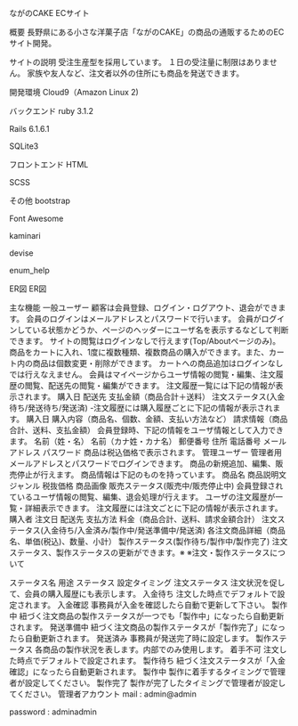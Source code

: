 ながのCAKE ECサイト

概要
長野県にある小さな洋菓子店「ながのCAKE」の商品の通販するためのECサイト開発。

サイトの説明
受注生産型を採用しています。 １日の受注量に制限はありません。 家族や友人など、注文者以外の住所にも商品を発送できます。

開発環境
Cloud9（Amazon Linux 2)

バックエンド
ruby 3.1.2

Rails 6.1.6.1

SQLite3

フロントエンド
HTML

SCSS

その他
bootstrap

Font Awesome

kaminari

devise

enum_help

ER図
ER図

主な機能
一般ユーザー
顧客は会員登録、ログイン・ログアウト、退会ができます。
会員のログインはメールアドレスとパスワードで行います。
会員がログインしている状態かどうか、ページのヘッダーにユーザ名を表示するなどして判断できます。
サイトの閲覧はログインなしで行えます(Top/Aboutページのみ)。
商品をカートに入れ、1度に複数種類、複数商品の購入ができます。また、カート内の商品は個数変更・削除ができます。
カートへの商品追加はログインなしでは行えなえません。
会員はマイページからユーザ情報の閲覧・編集、注文履歴の閲覧、配送先の閲覧・編集ができます。
注文履歴一覧には下記の情報が表示されます。
購入日
配送先
支払金額（商品合計＋送料）
注文ステータス(入金待ち/発送待ち/発送済) -注文履歴には購入履歴ごとに下記の情報が表示されます。
購入日
購入内容（商品名、個数、金額、支払い方法など）
請求情報（商品合計、送料、支払金額）
会員登録時、下記の情報をユーザ情報として入力できます。
名前（姓・名）
名前（カナ姓・カナ名）
郵便番号
住所
電話番号
メールアドレス
パスワード
商品は税込価格で表示されます。
管理ユーザー
管理者用メールアドレスとパスワードでログインできます。
商品の新規追加、編集、販売停止が行えます。
商品情報は下記のものを持っています。
商品名
商品説明文
ジャンル
税抜価格
商品画像
販売ステータス(販売中/販売停止中)
会員登録されているユーザ情報の閲覧、編集、退会処理が行えます。
ユーザの注文履歴が一覧・詳細表示できます。
注文履歴には注文ごとに下記の情報が表示されます。
購入者
注文日
配送先
支払方法
料金（商品合計、送料、請求金額合計）
注文ステータス(入金待ち/入金済み/製作中/発送準備中/発送済)
各注文商品詳細（商品名、単価(税込)、数量、小計）
製作ステータス(製作待ち/製作中/製作完了)
注文ステータス、製作ステータスの更新ができます。※
※注文・製作ステータスについて

ステータス名	用途	ステータス	設定タイミング
注文ステータス	注文状況を促して、会員の購入履歴にも表示します。	入金待ち	注文した時点でデフォルトで設定されます。
入金確認	事務員が入金を確認したら自動で更新して下さい。
製作中	紐づく注文商品の製作ステータスが一つでも「製作中」になったら自動更新されます。
発送準備中	紐づく注文商品の製作ステータスが「製作完了」になったら自動更新されます。
発送済み	事務員が発送完了時に設定します。
製作ステータス	各商品の製作状況を表します。内部でのみ使用します。	着手不可	注文した時点でデフォルトで設定されます。
製作待ち	紐づく注文ステータスが「入金確認」になったら自動更新されます。
製作中	製作に着手するタイミングで管理者が設定してください。
製作完了	製作が完了したタイミングで管理者が設定してください。
管理者アカウント
mail : admin@admin

password : adminadmin
